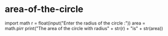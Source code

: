 # area-of-the-circle
import math 
r = float(input("Enter the radius of the circle :"))
area = math.pi*r*r
print("The area of the circle with radius" + str(r) + "is" + str(area))
